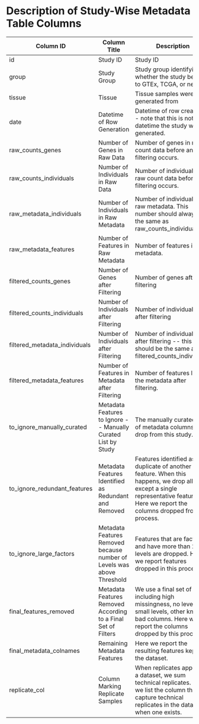 # Description of Study-Wise Metadata Table Columns


| **Column ID**                 | **Column Title**                                                       | **Description**                                                                                                                                                                     |
|-------------------------------|------------------------------------------------------------------------|-------------------------------------------------------------------------------------------------------------------------------------------------------------------------------------|
| id                            | Study ID                                                               | Study ID                                             |                                                                                                                                                   |
| group                         | Study Group                                                            | Study group identifying whether the study belongs to GTEx, TCGA, or neither.                                                                                                        |
| tissue                 | Tissue                                       | Tissue samples were generated from     |
| date                          | Datetime of Row Generation                                             | Datetime of row creation -- note that this is not the datetime the study was generated.                                                                                             |
| raw_counts_genes              | Number of Genes in Raw Data                                            | Number of genes in raw count data before any filtering occurs.                                                                                                                      |
| raw_counts_individuals        | Number of Individuals in Raw Data                                      | Number of individuals in raw count data before any filtering occurs.                                                                                                                |
| raw_metadata_individuals      | Number of Individuals in Raw Metadata                                  | Number of individuals in raw metadata. This number should always be the same as raw_counts_individuals.                                                                             |
| raw_metadata_features         | Number of Features in Raw Metadata                                     | Number of features in raw metadata.                                                                                                                                                 |
| filtered_counts_genes         | Number of Genes after Filtering                                        | Number of genes after filtering                                                                                                                                                     |
| filtered_counts_individuals   | Number of Individuals after Filtering                                  | Number of individuals after filtering                                                                                                                                               |
| filtered_metadata_individuals | Number of Individuals after Filtering                                  | Number of individuals after filtering -- this should be the same as filtered_counts_individuals.                                                                                    |
| filtered_metadata_features    | Number of Features in Metadata after Filtering                         | Number of features left in the metadata after filtering.                                                                                                                            |
| to_ignore_manually_curated    | Metadata Features to Ignore -- Manually Curated List by Study          | The manually curated list of metadata columns to drop from this study.                                                                                                              |
| to_ignore_redundant_features  | Metadata Features Identified as Redundant and Removed                  | Features identified as a duplicate of another feature. When this happens, we drop all except a single representative feature. Here we report the columns dropped from this process. |
| to_ignore_large_factors       | Metadata Features Removed because number of Levels was above Threshold | Features that are factors and have more than 20 levels are dropped. Here we report features dropped in this process.                                                                |
| final_features_removed        | Metadata Features Removed According to a Final Set of Filters          | We use a final set of filters including high missingness, no levels, small levels, other known bad columns. Here we report the columns dropped by this process.                     |
| final_metadata_colnames       | Remaining Metadata Features                                            | Here we report the resulting features kept for the dataset.                                                                                                                         |
| replicate_col                 | Column Marking Replicate Samples                                       | When replicates appear in a dataset, we sum technical replicates. Here we list the column that capture technical replicates in the dataset when one exists.                         |
